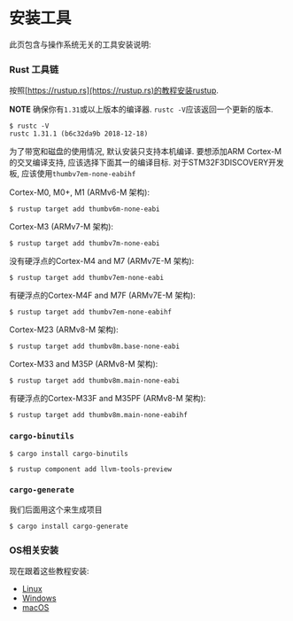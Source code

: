 # 安装工具

此页包含与操作系统无关的工具安装说明: 

### Rust 工具链

按照[https://rustup.rs](https://rustup.rs)的教程安装rustup.

**NOTE** 确保你有`1.31`或以上版本的编译器. `rustc -V`应该返回一个更新的版本.

``` console
$ rustc -V
rustc 1.31.1 (b6c32da9b 2018-12-18)
```

为了带宽和磁盘的使用情况, 默认安装只支持本机编译. 
要想添加ARM Cortex-M的交叉编译支持, 应该选择下面其一的编译目标. 
对于STM32F3DISCOVERY开发板, 应该使用`thumbv7em-none-eabihf`

Cortex-M0, M0+, M1 (ARMv6-M 架构):
``` console
$ rustup target add thumbv6m-none-eabi
```

Cortex-M3 (ARMv7-M 架构):
``` console
$ rustup target add thumbv7m-none-eabi
```

没有硬浮点的Cortex-M4 and M7 (ARMv7E-M 架构):
``` console
$ rustup target add thumbv7em-none-eabi
```

有硬浮点的Cortex-M4F and M7F (ARMv7E-M 架构):
``` console
$ rustup target add thumbv7em-none-eabihf
```

Cortex-M23 (ARMv8-M 架构):
``` console
$ rustup target add thumbv8m.base-none-eabi
```

Cortex-M33 and M35P (ARMv8-M 架构):
``` console
$ rustup target add thumbv8m.main-none-eabi
```

有硬浮点的Cortex-M33F and M35PF (ARMv8-M 架构):
``` console
$ rustup target add thumbv8m.main-none-eabihf
```

### `cargo-binutils`

``` console
$ cargo install cargo-binutils

$ rustup component add llvm-tools-preview
```

### `cargo-generate`

我们后面用这个来生成项目

``` console
$ cargo install cargo-generate
```

### OS相关安装

现在跟着这些教程安装:

- [Linux](install/linux.md)
- [Windows](install/windows.md)
- [macOS](install/macos.md)